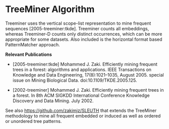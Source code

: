 # TreeMiner Algorithm

Treeminer uses the vertical scope-list representation to mine frequent sequences [2005-treeminer:tkde]. 
Treeminer counts all embeddings, whereas Treeminer-D counts only distinct occurrences, 
which can be more appropriate for some datasets. Also included is the
horizontal format based PatternMatcher approach.

**Relevant Publications**

* [2005-treeminer:tkde] Mohammed J. Zaki. Efficiently mining frequent trees in a forest: algorithms and applications. IEEE Transactions on Knowledge and Data Engineering, 17(8):1021–1035, August 2005. special issue on Mining Biological Data. doi:10.1109/TKDE.2005.125.

* [2002-treeminer] Mohammed J. Zaki. Efficiently mining frequent trees in a forest. In 8th ACM SIGKDD International Conference Knowledge Discovery and Data Mining. July 2002.

See also https://github.com/zakimjz/SLEUTH that extends the TreeMiner methodology to mine all frequent embedded or induced as well as ordered or unordered tree patterns.

